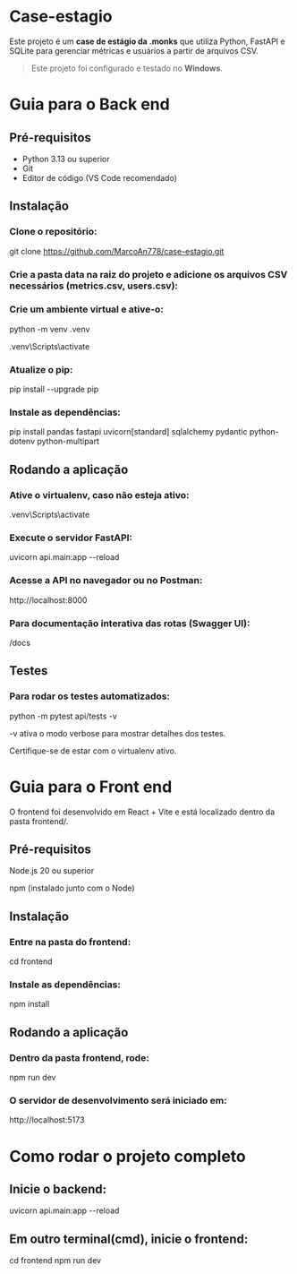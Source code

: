 # Case-estagio
Este projeto é um **case de estágio da .monks** que utiliza Python, FastAPI e SQLite para gerenciar métricas e usuários a partir de arquivos CSV.  

> Este projeto foi configurado e testado no **Windows**.

# Guia para o Back end
## Pré-requisitos

- Python 3.13 ou superior
- Git
- Editor de código (VS Code recomendado)

## Instalação

### **Clone o repositório**:

  git clone https://github.com/MarcoAn778/case-estagio.git

### Crie a pasta data na raiz do projeto e adicione os arquivos CSV necessários (metrics.csv, users.csv):

### Crie um ambiente virtual e ative-o:

  python -m venv .venv
  
  .venv\Scripts\activate

### Atualize o pip:

  pip install --upgrade pip

### Instale as dependências:

  pip install pandas fastapi uvicorn[standard] sqlalchemy pydantic python-dotenv python-multipart

## Rodando a aplicação

### Ative o virtualenv, caso não esteja ativo:

  .venv\Scripts\activate


### Execute o servidor FastAPI:

  uvicorn api.main:app --reload


### Acesse a API no navegador ou no Postman:

   http://localhost:8000


### Para documentação interativa das rotas (Swagger UI):

  /docs

## Testes

### Para rodar os testes automatizados:

  python -m pytest api/tests -v

  -v ativa o modo verbose para mostrar detalhes dos testes.

Certifique-se de estar com o virtualenv ativo.

# Guia para o Front end

O frontend foi desenvolvido em React + Vite e está localizado dentro da pasta frontend/.

## Pré-requisitos

  Node.js 20 ou superior

  npm (instalado junto com o Node)

## Instalação

### Entre na pasta do frontend:

 cd frontend


### Instale as dependências:

 npm install

## Rodando a aplicação

### Dentro da pasta frontend, rode:

 npm run dev


### O servidor de desenvolvimento será iniciado em:

 http://localhost:5173

# Como rodar o projeto completo

## Inicie o backend:

  uvicorn api.main:app --reload


## Em outro terminal(cmd), inicie o frontend:

  cd frontend
  npm run dev
